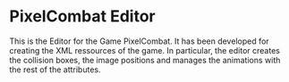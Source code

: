 # PixelCombat Editor


This is the Editor for the Game PixelCombat. It has been developed for creating the XML ressources of the game. In particular, the editor creates the collision boxes, the image positions and manages the animations with the rest of the attributes.
